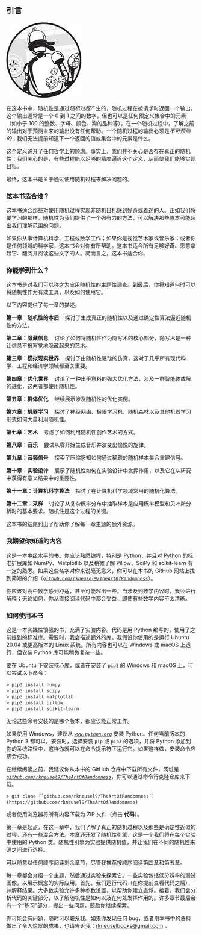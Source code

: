 ## **引言**

![Image](img/common.jpg)

在这本书中，随机性是通过*随机过程*产生的，随机过程在被请求时返回一个输出。这个输出通常是一个 0 到 1 之间的数字，但也可以是任何预定义集合中的元素（如小于 100 的整数、字母、颜色、狗的品种等）。在一个随机过程中，了解之前的输出对于预测未来的输出没有任何帮助。一个随机过程的输出必须是*不可预测的*；我们无法提前知道下一个返回的值或集合中的元素是什么。

这个定义避开了任何哲学上的顾虑。事实上，我们并不关心是否存在真正的随机性；我们关心的是，有些过程能以足够的精度逼近这个定义，从而使我们能够实现目标。

最终，这本书是关于通过使用随机过程来解决问题的。

### **这本书适合谁？**

这本书适合那些对使用随机过程实现非随机目标感到好奇或着迷的人。正如我们将要学习的那样，随机性为我们提供了一个强有力的方法，可以解决那些原本可能超出我们理解范围的问题。

如果你从事计算机科学、工程或数学工作；如果你是视觉艺术家或音乐家；或者你是任何领域的科学家，这本书会对你有所帮助。这本书适合所有足够好奇、愿意拿起它、翻阅并阅读这些文字的人。简而言之，这本书适合你。

### **你能学到什么？**

这本书是对我们可以称之为应用随机性的主题性调查。到最后，你将知道何时可以将随机性作为有效工具，以及如何使用它。

以下内容提供了每一章的描述。

**第一章：随机性的本质**    探讨了生成真正的随机性以及通过确定性算法逼近随机性的方法。

**第二章：隐藏信息**    讨论了如何将随机性作为隐写术的核心部分，隐写术是一种让信息不被察觉地隐藏起来的艺术。

**第三章：模拟现实世界**    探讨了由随机性驱动的仿真，这对于几乎所有现代科学、工程和经济学领域都至关重要。

**第四章：优化世界**    讨论了一种出乎意料的强大优化方法，涉及一群智能体或解的进化，这两者都使用随机性。

**第五章：群体优化**    继续展示涉及随机性的优化实例。

**第六章：机器学习**    探讨了神经网络、极限学习机、随机森林以及其他机器学习形式如何大量利用随机性。

**第七章：艺术**    考虑了如何利用随机性创作艺术的方式。

**第八章：音乐**    尝试从零开始生成音乐并演变出愉悦的旋律。

**第九章：音频信号**    探索了压缩感知如何通过稀疏的随机样本集合重建信号。

**第十章：实验设计**    展示了随机性如何在实验设计中发挥作用，以及它在从研究中获得有意义结果中的重要性。

**第十一章：计算机科学算法**    探讨了在计算机科学领域常用的随机化算法。

**第十二章：采样**    讨论了从复杂概率分布中抽取样本是应用概率模型和贝叶斯分析时的基本要求。随机性是这个过程的关键。

这本书的结尾列出了帮助你了解每一章主题的额外资源。

### **我期望你知道的内容**

这是一本中级水平的书。你应该熟悉编程，特别是 Python，并且对 Python 的标准扩展库如 NumPy、Matplotlib 以及稍微了解 Pillow、SciPy 和 scikit-learn 有一定的熟悉。如果这些名字对你来说毫无意义，你可以在本书的 GitHub 网站上找到简短的介绍（*[`github.com/rkneusel9/TheArtOfRandomness`](https://github.com/rkneusel9/TheArtOfRandomness)*）。

你应该对高中数学感到舒适，甚至可能超出一些。当涉及到数学内容时，我会进行解释；无论如何，你从直接阅读代码中都会受益，即使有些数学内容不太清晰。

### **如何使用本书**

这是一本实践性很强的书，充满了实验内容。代码是用 Python 编写的，使用了之前提到的标准库。需要时，我会描述额外的库。我假设你使用的是运行 Ubuntu 20.04 或更高版本的 Linux 系统。所有内容也可以在 Windows 或 macOS 上运行，但安装 Python 库可能稍微复杂一些。

要在 Ubuntu 下安装核心库，或者在安装了 `pip3` 的 Windows 和 macOS 上，可以尝试以下命令：

```
> pip3 install numpy
> pip3 install scipy
> pip3 install matplotlib
> pip3 install pillow
> pip3 install scikit-learn
```

无论这些命令安装的是哪个版本，都应该能正常工作。

如果使用 Windows，建议从 *[`www.python.org`](https://www.python.org)* 安装 Python。任何当前版本的 Python 3 都可以。安装时，选择安装 `pip` 或 `pip3` 的选项，并将 Python 添加到你的系统路径中，这样你就可以在命令提示符下运行它。如果这样做，安装命令应该会成功。

在继续阅读之前，我建议你从本书的 GitHub 仓库中下载所有文件，网址是 *[`github.com/rkneusel9/TheArtOfRandomness`](https://github.com/rkneusel9/TheArtOfRandomness)*，你可以通过命令行克隆仓库来下载。

```
> git clone [`github.com/rkneusel9/TheArtOfRandomness`](https://github.com/rkneusel9/TheArtOfRandomness)
```

或者使用浏览器将所有内容下载为 ZIP 文件（点击 **代码**）。

第一章是起点，在这一章中，我们了解了真正的随机过程以及那些是确定性近似的过程，还有一些混合方法。本章还开发了随机性引擎，这是一个我们将在每个实验中使用的 Python 类。随机性引擎为实验提供随机值，并让我们在不同的随机性来源之间进行选择。

可以随意以任何顺序阅读剩余章节，尽管我推荐按顺序阅读第四章和第五章。

每一章都会介绍一个主题，然后通过实验来探索它。一些实验包括低分辨率的测试图像，以展示概念的实际应用。首先，我们运行代码（在你提前查看代码之后），并解释结果。大多数实验允许多种参数设置，以帮助你建立直觉。接着，我们会分析代码的关键部分，以了解随机性是如何以及在何处发挥作用的。许多章节最后会有一个“练习”部分，提出一些问题，鼓励你继续探索。

你可能会有问题，随时可以联系我。如果你发现任何 bug，或者用本书中的资料做出了令人惊叹的成果，也请告诉我：rkneuselbooks@gmail.com *。*
